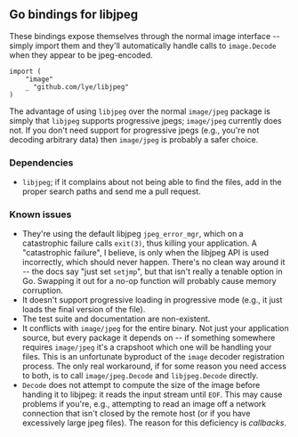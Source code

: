 ## Go bindings for libjpeg

These bindings expose themselves through the normal image interface -- simply import them and they'll automatically handle calls to `image.Decode` when they appear to be jpeg-encoded.

    import (
        "image"
        _ "github.com/lye/libjpeg"
    )

The advantage of using `libjpeg` over the normal `image/jpeg` package is simply that `libjpeg` supports progressive jpegs; `image/jpeg` currently does not. If you don't need support for progressive jpegs (e.g., you're not decoding arbitrary data) then `image/jpeg` is probably a safer choice.

### Dependencies

* `libjpeg`; if it complains about not being able to find the files, add in the proper search paths and send me a pull request.

### Known issues

* They're using the default libjpeg `jpeg_error_mgr`, which on a catastrophic failure calls `exit(3)`, thus killing your application. A "catastrophic failure", I believe, is only when the libjpeg API is used incorrectly, which should never happen. There's no clean way around it -- the docs say "just set `setjmp`", but that isn't really a tenable option in Go. Swapping it out for a no-op function will probably cause memory corruption.
* It doesn't support progressive loading in progressive mode (e.g., it just loads the final version of the file).
* The test suite and documentation are non-existent.
* It conflicts with `image/jpeg` for the entire binary. Not just your application source, but every package it depends on -- if something somewhere requires `image/jpeg` it's a crapshoot which one will be handling your files. This is an unfortunate byproduct of the `image` decoder registration process. The only real workaround, if for some reason you need access to both, is to call `image/jpeg.Decode` and `libjpeg.Decode` directly.
* `Decode` does not attempt to compute the size of the image before handing it to libjpeg: it reads the input stream until `EOF`. This may cause problems if you're, e.g., attempting to read an image off a network connection that isn't closed by the remote host (or if you have excessively large jpeg files). The reason for this deficiency is _callbacks_.
